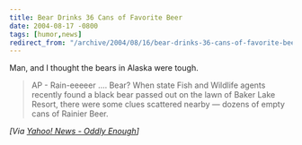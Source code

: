 ```yaml
---
title: Bear Drinks 36 Cans of Favorite Beer
date: 2004-08-17 -0800
tags: [humor,news]
redirect_from: "/archive/2004/08/16/bear-drinks-36-cans-of-favorite-beer.aspx/"
---
```


Man, and I thought the bears in Alaska were tough.

> AP - Rain-eeeeer .... Bear? When state Fish and Wildlife agents
> recently found a black bear passed out on the lawn of Baker Lake
> Resort, there were some clues scattered nearby — dozens of empty cans
> of Rainier Beer.

*[Via [Yahoo! News - Oddly
Enough](http://us.rd.yahoo.com/dailynews/rss/oddlyenough/*http://story.news.yahoo.com/news?tmpl=story2&u=/ap/20040818/ap_on_fe_st/beer_bear)]*

